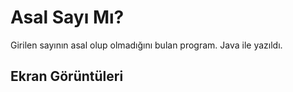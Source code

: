 # Asal Sayı Mı?
Girilen sayının asal olup olmadığını bulan program.
Java ile yazıldı.
## Ekran Görüntüleri
